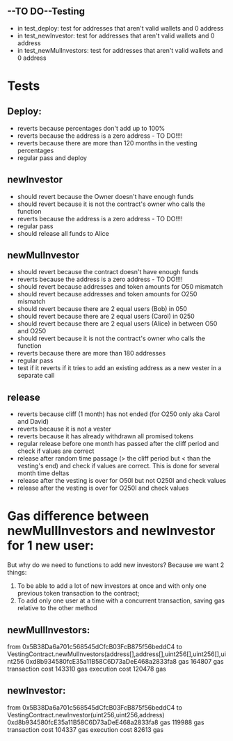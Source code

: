 ## --TO DO--Testing

- in test_deploy: test for addresses that aren't valid wallets and 0 address
- in test_newInvestor: test for addresses that aren't valid wallets and 0 address
- in test_newMulInvestors: test for addresses that aren't valid wallets and 0 address

# Tests

## Deploy:

- reverts because percentages don't add up to 100%
- reverts because the address is a zero address - TO DO!!!!
- reverts because there are more than 120 months in the vesting percentages
- regular pass and deploy

## newInvestor

- should revert because the Owner doesn't have enough funds
- should revert because it is not the contract's owner who calls the function
- reverts because the address is a zero address - TO DO!!!!
- regular pass
- should release all funds to Alice

## newMulInvestor

- should revert because the contract doesn't have enough funds
- reverts because the address is a zero address - TO DO!!!!
- should revert because addresses and token amounts for O50 mismatch
- should revert because addresses and token amounts for O250 mismatch
- should revert because there are 2 equal users (Bob) in 050
- should revert because there are 2 equal users (Carol) in 0250
- should revert because there are 2 equal users (Alice) in between O50 and O250
- should revert because it is not the contract's owner who calls the function
- reverts because there are more than 180 addresses
- regular pass
- test if it reverts if it tries to add an existing address as a new vester in a separate call

## release

- reverts because cliff (1 month) has not ended (for O250 only aka Carol and David)
- reverts because it is not a vester
- reverts because it has already withdrawn all promised tokens
- regular release before one month has passed after the cliff period and check if values are correct
- release after random time passage (> the cliff period but < than the vesting's end) and check if values are correct. This is done for several month time deltas
- release after the vesting is over for O50I but not O250I and check values
- release after the vesting is over for O250I and check values

# Gas difference between newMullInvestors and newInvestor for 1 new user:

But why do we need to functions to add new investors?
Because we want 2 things:

1. To be able to add a lot of new investors at once and with only one previous token transaction to the contract;
2. To add only one user at a time with a concurrent transaction, saving gas relative to the other method

## newMullInvestors:

from 0x5B38Da6a701c568545dCfcB03FcB875f56beddC4
to VestingContract.newMulInvestors(address[],address[],uint256[],uint256[],uint256 0xd8b934580fcE35a11B58C6D73aDeE468a2833fa8
gas 164807 gas
transaction cost 143310 gas
execution cost 120478 gas

## newInvestor:

from 0x5B38Da6a701c568545dCfcB03FcB875f56beddC4
to VestingContract.newInvestor(uint256,uint256,address) 0xd8b934580fcE35a11B58C6D73aDeE468a2833fa8
gas 119988 gas
transaction cost 104337 gas
execution cost 82613 gas
